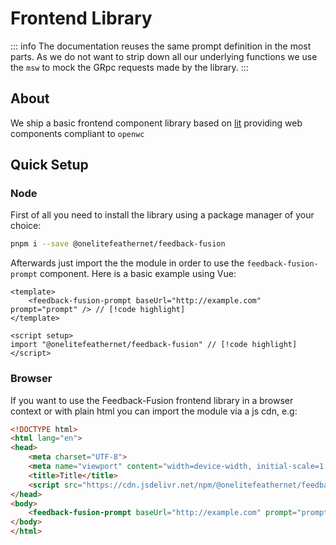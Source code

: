 # Frontend Library

::: info 
The documentation reuses the same prompt definition in the most parts. As we do not want to strip 
down all our underlying functions we use the `msw` to mock the GRpc requests made by the library.
:::

## About

We ship a basic frontend component library based on [lit](https://lit.dev) providing
web components compliant to `openwc`

## Quick Setup

### Node

First of all you need to install the library using a package manager of your choice:

```sh
pnpm i --save @onelitefeathernet/feedback-fusion
```

Afterwards just import the the module in order to use the `feedback-fusion-prompt` component. Here
is a basic example using Vue:

```vue 
<template>
    <feedback-fusion-prompt baseUrl="http://example.com" prompt="prompt" /> // [!code highlight]
</template>

<script setup>
import "@onelitefeathernet/feedback-fusion" // [!code highlight]
</script>
```

### Browser 

If you want to use the Feedback-Fusion frontend library in a browser context or with plain html
you can import the module via a js cdn, e.g: 

```html 
<!DOCTYPE html>
<html lang="en">
<head>
    <meta charset="UTF-8">
    <meta name="viewport" content="width=device-width, initial-scale=1.0">
    <title>Title</title>
    <script src="https://cdn.jsdelivr.net/npm/@onelitefeathernet/feedback-fusion@latest/src/index.js"></script> // [!code highlight]
</head>
<body>
    <feedback-fusion-prompt baseUrl="http://example.com" prompt="prompt" /> // [!code highlight]
</body>
</html>
```
